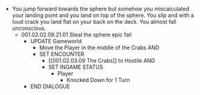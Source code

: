 - You jump forward towards the sphere but somehow you miscalculated your landing point and you land on top of the sphere. You slip and with a loud crack you land flat on your back on the deck. You almost fall unconscious.
	- 001.02.02.09.21.01 Steal the sphere epic fail
		- UPDATE Gameworld
			- Move the Player in the middle of the Crabs AND
			- SET ENCOUNTER
				- [[001.02.03.09 The Crabs]] to Hostile AND
				- SET INGAME STATUS
					- Player
						- Knocked Down for 1 Turn
		- END DIALOGUE